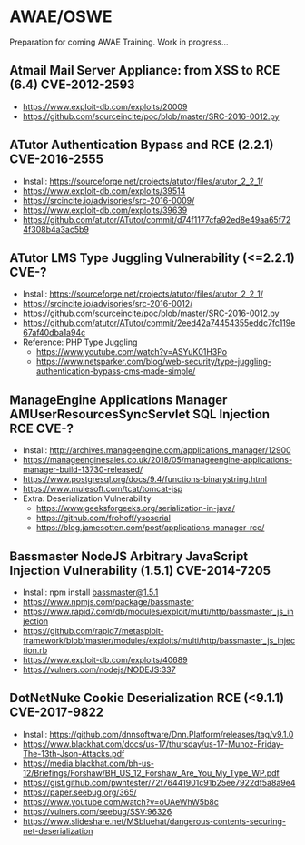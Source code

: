 # AWAE/OSWE

Preparation for coming AWAE Training. 
Work in progress...

## Atmail Mail Server Appliance: from XSS to RCE (6.4) CVE-2012-2593
- https://www.exploit-db.com/exploits/20009
- https://github.com/sourceincite/poc/blob/master/SRC-2016-0012.py

## ATutor Authentication Bypass and RCE (2.2.1) CVE-2016-2555
- Install: https://sourceforge.net/projects/atutor/files/atutor_2_2_1/
- https://www.exploit-db.com/exploits/39514
- https://srcincite.io/advisories/src-2016-0009/
- https://www.exploit-db.com/exploits/39639
- https://github.com/atutor/ATutor/commit/d74f1177cfa92ed8e49aa65f724f308b4a3ac5b9

## ATutor LMS Type Juggling Vulnerability (<=2.2.1) CVE-?
- Install: https://sourceforge.net/projects/atutor/files/atutor_2_2_1/
- https://srcincite.io/advisories/src-2016-0012/
- https://github.com/sourceincite/poc/blob/master/SRC-2016-0012.py
- https://github.com/atutor/ATutor/commit/2eed42a74454355eddc7fc119e67af40dba1a94c
- Reference: PHP Type Juggling
  - https://www.youtube.com/watch?v=ASYuK01H3Po
  - https://www.netsparker.com/blog/web-security/type-juggling-authentication-bypass-cms-made-simple/

## ManageEngine Applications Manager AMUserResourcesSyncServlet SQL Injection RCE CVE-?
- Install: http://archives.manageengine.com/applications_manager/12900
- https://manageenginesales.co.uk/2018/05/manageengine-applications-manager-build-13730-released/
- https://www.postgresql.org/docs/9.4/functions-binarystring.html
- https://www.mulesoft.com/tcat/tomcat-jsp
- Extra: Deserialization Vulnerability
  - https://www.geeksforgeeks.org/serialization-in-java/
  - https://github.com/frohoff/ysoserial
  - https://blog.jamesotten.com/post/applications-manager-rce/

## Bassmaster NodeJS Arbitrary JavaScript Injection Vulnerability (1.5.1) CVE-2014-7205
- Install: npm install bassmaster@1.5.1
- https://www.npmjs.com/package/bassmaster
- https://www.rapid7.com/db/modules/exploit/multi/http/bassmaster_js_injection
- https://github.com/rapid7/metasploit-framework/blob/master/modules/exploits/multi/http/bassmaster_js_injection.rb
- https://www.exploit-db.com/exploits/40689
- https://vulners.com/nodejs/NODEJS:337

## DotNetNuke Cookie Deserialization RCE (<9.1.1) CVE-2017-9822
- Install: https://github.com/dnnsoftware/Dnn.Platform/releases/tag/v9.1.0
- https://www.blackhat.com/docs/us-17/thursday/us-17-Munoz-Friday-The-13th-Json-Attacks.pdf
- https://media.blackhat.com/bh-us-12/Briefings/Forshaw/BH_US_12_Forshaw_Are_You_My_Type_WP.pdf
- https://gist.github.com/pwntester/72f76441901c91b25ee7922df5a8a9e4
- https://paper.seebug.org/365/
- https://www.youtube.com/watch?v=oUAeWhW5b8c
- https://vulners.com/seebug/SSV:96326
- https://www.slideshare.net/MSbluehat/dangerous-contents-securing-net-deserialization
